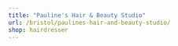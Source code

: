 ```yaml
---
title: "Pauline's Hair & Beauty Studio"
url: /bristol/paulines-hair-and-beauty-studio/
shop: hairdresser
---
```

